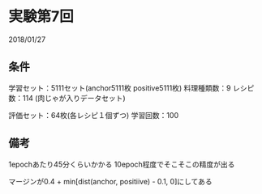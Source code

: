 # 実験第7回
2018/01/27

## 条件
学習セット：5111セット(anchor5111枚 positive5111枚)
料理種類数：9
レシピ数：114
(肉じゃが入りデータセット)

評価セット：64枚(各レシピ１個ずつ)
学習回数：100

## 備考
1epochあたり45分くらいかかる
10epoch程度でそこそこの精度が出る

マージンが0.4 + min[dist(anchor, positiive) - 0.1, 0]にしてある
